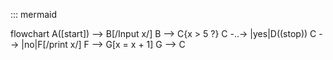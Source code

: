 ::: mermaid 

flowchart
    A([start]) --> B[/Input x/]
    B --> C{x > 5 ?}
    C -..-> |yes|D((stop))
    C --> |no|F[/print x/]
    F --> G[x = x + 1]
    G --> C
